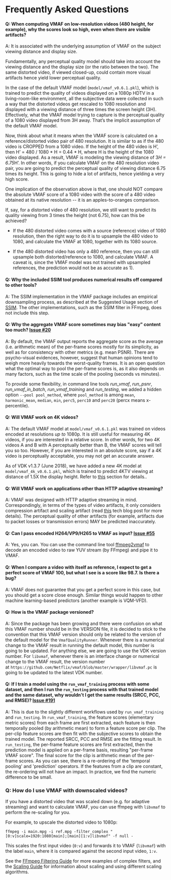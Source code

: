 # Frequently Asked Questions

#### Q: When computing VMAF on low-resolution videos (480 height, for example), why the scores look so high, even when there are visible artifacts?

A: It is associated with the underlying assumption of VMAF on the subject viewing distance and display size.

Fundamentally, any perceptual quality model should take into account the viewing distance and the display size (or the ratio between the two). The same distorted video, if viewed closed-up, could contain more visual artifacts hence yield lower perceptual quality.

In the case of the default VMAF model (`model/vmaf_v0.6.1.pkl`), which is trained to predict the quality of videos displayed on a 1080p HDTV in a living-room-like environment, all the subjective data were collected in such a way that the distorted videos get rescaled to 1080 resolution and displayed with a viewing distance of three times the screen height (3H). Effectively, what the VMAF model trying to capture is the perceptual quality of a 1080 video displayed from 3H away. That’s the implicit assumption of the default VMAF model.

Now, think about what it means when the VMAF score is calculated on a reference/distorted video pair of 480 resolution. It is similar to as if the 480 video is CROPPED from a 1080 video. If the height of the 480 video is H’, then H’ = 480 / 1080 * H = 0.44 * H, where H is the height of the 1080 video displayed. As a result, VMAF is modeling the viewing distance of 3*H = 6.75*H’. In other words, if you calculate VMAF on the 480 resolution video pair, you are going to predict the perceptual quality of viewing distance 6.75 times its height. This is going to hide a lot of artifacts, hence yielding a very high score. 

One implication of the observation above is that, one should NOT compare the absolute VMAF score of a 1080 video with the score of a 480 video obtained at its native resolution -- it is an apples-to-oranges comparison.

If, say, for a distorted video of 480 resolution, we still want to predict its quality viewing from 3 times the height (not 6.75), how can this be achieved? 

- If the 480 distorted video comes with a source (reference) video of 1080 resolution, then the right way to do it is to upsample the 480 video to 1080, and calculate the VMAF at 1080, together with its 1080 source.

- If the 480 distorted video has only a 480 reference, then you can still upsample both distorted/reference to 1080, and calculate VMAF. A caveat is, since the VMAF model was not trained with upsampled references, the prediction would not be as accurate as 1).

#### Q: Why the included SSIM tool produces numerical results off compared to other tools?

A: The SSIM implementation in the VMAF package includes an empirical downsampling process, as described at the Suggested Usage section of [SSIM](https://ece.uwaterloo.ca/~z70wang/research/ssim/). The other implementations, such as the SSIM filter in FFmpeg, does not include this step.

#### Q: Why the aggregate VMAF score sometimes may bias "easy" content too much? [Issue #20](https://github.com/Netflix/vmaf/issues/20)

A: By default, the VMAF output reports the aggregate score as the average (i.e. arithmetic mean) of the per-frame scores mostly for its simplicity, as well as for consistency with other metrics (e.g. mean PSNR). There are psycho-visual evidences, however, suggest that human opinions tend to weigh more heavily towards the worst-quality frames. It is an open question what the optimal way to pool the per-frame scores is, as it also depends on many factors, such as the time scale of the pooling (seconds vs minutes).

To provide some flexibility, in command line tools *run_vmaf*, *run_psnr*, *run_vmaf_in_batch*, *run_vmaf_training* and *run_testing*, we added a hidden option `--pool pool_method`, where `pool_method` is among `mean`, `harmonic_mean`, `median`, `min`, `perc5`, `perc10` and `perc20` (percx means x-percentile).

#### Q: Will VMAF work on 4K videos?

A: The default VMAF model at `model/vmaf_v0.6.1.pkl` was trained on videos encoded at resolutions *up to* 1080p. It is still useful for measuring 4K videos, if you are interested in a relative score. In other words, for two 4K videos A and B with A perceptually better than B, the VMAF scores will tell you so too. However, if you are interested in an absolute score, say if a 4K video is perceptually acceptable, you may not get an accurate answer.

As of VDK v1.3.7 (June 2018), we have added a new 4K model at `model/vmaf_4k_v0.6.1.pkl`, which is trained to predict 4KTV viewing at distance of 1.5X the display height. Refer to [this](resource/doc/models.md/#predict-quality-on-a-4ktv-screen-at-15h) section for details..

#### Q: Will VMAF work on applications other than HTTP adaptive streaming?

A: VMAF was designed with HTTP adaptive streaming in mind. Correspondingly, in terms of the types of video artifacts, it only considers compression artifact and scaling artifact (read [this](http://techblog.netflix.com/2016/06/toward-practical-perceptual-video.html) tech blog post for more details). The perceptual quality of other artifacts (for example, artifacts due to packet losses or transmission errors) MAY be predicted inaccurately.

#### Q: Can I pass encoded H264/VP9/H265 to VMAF as input? [Issue #55](https://github.com/Netflix/vmaf/issues/55)

A: Yes, you can. You can use the command line tool [ffmpeg2vmaf](resource/doc/VMAF_Python_library.md#using-ffmpeg2vmaf) to decode an encoded video to raw YUV stream (by FFmpeg) and pipe it to VMAF.

#### Q: When I compare a video with itself as reference, I expect to get a perfect score of VMAF 100, but what I see is a score like 98.7. Is there a bug?

A: VMAF does not guarantee that you get a perfect score in this case, but you should get a score close enough. Similar things would happen to other machine learning-based predictors (another example is VQM-VFD).

#### Q: How is the VMAF package versioned?

A: Since the package has been growing and there were confusion on what this VMAF number should be in the VERSION file, it is decided to stick to the convention that this VMAF version should only be related to the version of the default model for the `VmafQualityRunner`. Whenever there is a numerical change to the VMAF result in running the default model, this number is going to be updated. For anything else, we are going to use the VDK version number. For `libvmaf`, whenever there is an interface change or numerical change to the VMAF result, the version number at `https://github.com/Netflix/vmaf/blob/master/wrapper/libvmaf.pc` is going to be updated to the latest VDK number.

#### Q: If I train a model using the `run_vmaf_training` process with some dataset, and then I run the `run_testing` process with that trained model and the same dataset, why wouldn't I get the same results (SRCC, PCC, and RMSE)? [Issue #191](https://github.com/Netflix/vmaf/issues/191)

A: This is due to the slightly different workflows used by `run_vmaf_training` and `run_testing`. In `run_vmaf_training`, the feature scores (elementary metric scores) from each frame are first extracted,  each feature is then temporally pooled (by arithmetic mean) to form a feature score per clip. The per-clip feature scores are then fit with the subjective scores to obtain the trained model. The reported SRCC, PCC and RMSE are the fitting result. In `run_testing`, the per-frame feature scores are first extracted, then the prediction model is applied on a per-frame basis, resulting "per-frame VMAF score". The final score for the clip is arithmetic mean of the per-frame scores. As you can see, there is a re-ordering of the 'temporal pooling' and 'prediction' operators. If the features from a clip are constant, the re-ordering will not have an impact. In practice, we find the numeric difference to be small.

### Q: How do I use VMAF with downscaled videos?

If you have a distorted video that was scaled down (e.g. for adaptive streaming) and want to calculate VMAF, you can use ffmpeg with `libvmaf` to perform the re-scaling for you.

For example, to upscale the distorted video to 1080p:

```
ffmpeg -i main.mpg -i ref.mpg -filter_complex "[0:v]scale=1920:1080[main];[main][1:v]libvmaf" -f null -
```

This scales the first input video (`0:v`) and forwards it to VMAF (`libvmaf`) with the label `main`, where it is compared against the second input video, `1:v`.

See the [FFmpeg Filtering Guide](https://trac.ffmpeg.org/wiki/FilteringGuide) for more examples of complex filters, and the [Scaling Guide](https://trac.ffmpeg.org/wiki/Scaling) for information about scaling and using different scaling algorithms.